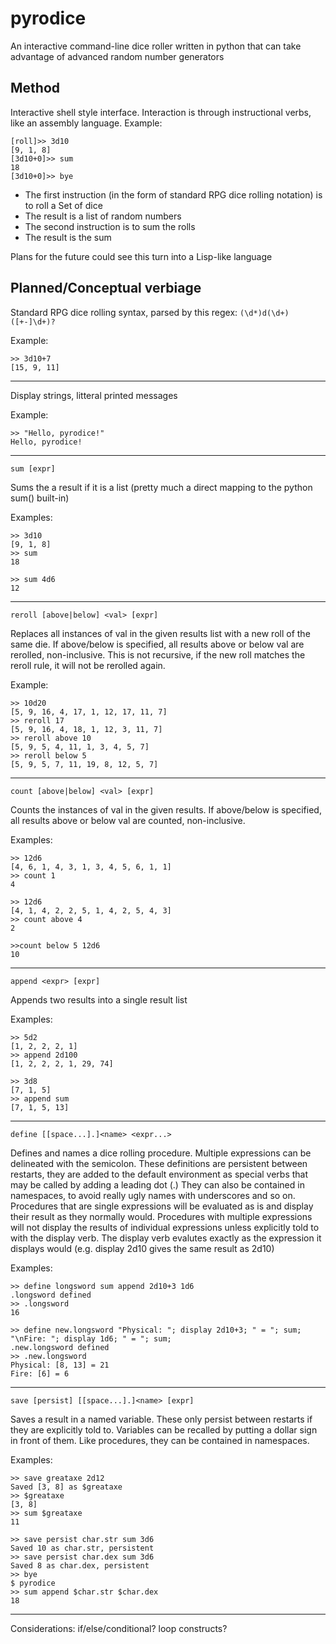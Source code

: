 pyrodice
========

An interactive command-line dice roller written in python that can take advantage of advanced random number generators

Method
------

Interactive shell style interface. Interaction is through instructional verbs, like an assembly language.
Example:
```
[roll]>> 3d10
[9, 1, 8]
[3d10+0]>> sum
18
[3d10+0]>> bye
```
 - The first instruction (in the form of standard RPG dice rolling notation) is to roll a Set of dice
 - The result is a list of random numbers
 - The second instruction is to sum the rolls
 - The result is the sum

Plans for the future could see this turn into a Lisp-like language

Planned/Conceptual verbiage
---------------------------
Standard RPG dice rolling syntax, parsed by this regex: `(\d*)d(\d+)([+-]\d+)?`

Example:
```
>> 3d10+7
[15, 9, 11]
```
***

Display strings, litteral printed messages

Example:
```
>> "Hello, pyrodice!"
Hello, pyrodice!
```
***

```
sum [expr]
```
Sums the a result if it is a list (pretty much a direct mapping to the python sum() built-in)

Examples:
```
>> 3d10
[9, 1, 8]
>> sum
18

>> sum 4d6
12
```
***

```
reroll [above|below] <val> [expr]
```
Replaces all instances of val in the given results list with a new roll of the same die. 
If above/below is specified, all results above or below val are rerolled, non-inclusive.
This is not recursive, if the new roll matches the reroll rule, it will not be rerolled again.

Example:
```
>> 10d20
[5, 9, 16, 4, 17, 1, 12, 17, 11, 7]
>> reroll 17
[5, 9, 16, 4, 18, 1, 12, 3, 11, 7]
>> reroll above 10
[5, 9, 5, 4, 11, 1, 3, 4, 5, 7]
>> reroll below 5
[5, 9, 5, 7, 11, 19, 8, 12, 5, 7]
```
***

```
count [above|below] <val> [expr]
```
Counts the instances of val in the given results.
If above/below is specified, all results above or below val are counted, non-inclusive.

Examples:
```
>> 12d6
[4, 6, 1, 4, 3, 1, 3, 4, 5, 6, 1, 1]
>> count 1
4

>> 12d6
[4, 1, 4, 2, 2, 5, 1, 4, 2, 5, 4, 3]
>> count above 4
2

>>count below 5 12d6
10
```
***

```
append <expr> [expr]
```
Appends two results into a single result list

Examples:
```
>> 5d2
[1, 2, 2, 2, 1]
>> append 2d100
[1, 2, 2, 2, 1, 29, 74]

>> 3d8
[7, 1, 5]
>> append sum
[7, 1, 5, 13]
```
***

```
define [[space...].]<name> <expr...>
```
Defines and names a dice rolling procedure. Multiple expressions can be delineated with the semicolon.
These definitions are persistent between restarts, they are added to the default environment as special verbs that may be called by adding a leading dot (.)
They can also be contained in namespaces, to avoid really ugly names with underscores and so on.
Procedures that are single expressions will be evaluated as is and display their result as they normally would.
Procedures with multiple expressions will not display the results of individual expressions unless explicitly told to with the display verb.
The display verb evalutes exactly as the expression it displays would (e.g. display 2d10 gives the same result as 2d10)

Examples:
```
>> define longsword sum append 2d10+3 1d6
.longsword defined
>> .longsword
16

>> define new.longsword "Physical: "; display 2d10+3; " = "; sum; "\nFire: "; display 1d6; " = "; sum;
.new.longsword defined
>> .new.longsword
Physical: [8, 13] = 21
Fire: [6] = 6
```
***

```
save [persist] [[space...].]<name> [expr]
```
Saves a result in a named variable. These only persist between restarts if they are explicitly told to.
Variables can be recalled by putting a dollar sign in front of them. Like procedures, they can be contained in namespaces.

Examples:
```
>> save greataxe 2d12
Saved [3, 8] as $greataxe
>> $greataxe
[3, 8]
>> sum $greataxe
11

>> save persist char.str sum 3d6
Saved 10 as char.str, persistent
>> save persist char.dex sum 3d6
Saved 8 as char.dex, persistent
>> bye
$ pyrodice
>> sum append $char.str $char.dex
18
```
***

Considerations:
if/else/conditional?
loop constructs?
